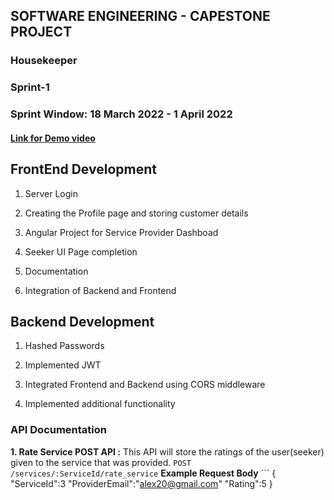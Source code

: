 ## SOFTWARE ENGINEERING - CAPESTONE PROJECT

<h3>Housekeeper</h3>

<h3>Sprint-1</h3>

<h3>Sprint Window: 18 March 2022 - 1 April 2022</h3>

#### [Link for Demo video](https://drive.google.com/file/d/1GKkM8iadspTaJr-3h-YUN5BQVMffEiOZ/view?usp=sharing)

<h2>FrontEnd Development</h2>

1. Server Login

2. Creating the Profile page and storing customer details

3. Angular Project for Service Provider Dashboad

4. Seeker UI Page completion

5. Documentation

6. Integration of Backend and Frontend

<h2>Backend Development</h2> 

1. Hashed Passwords

2. Implemented JWT

3. Integrated Frontend and Backend using CORS middleware

4. Implemented additional functionality
### API Documentation

**1. Rate Service POST API :**
    This API will store the ratings of the user(seeker) given to the service that was provided.
    ```
    POST /services/:ServiceId/rate_service
    ```
**Example Request Body**
    ```
    {
        "ServiceId":3
        "ProviderEmail":"alex20@gmail.com"
        "Rating":5
    }

